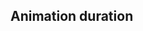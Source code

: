 ## Animation duration


<!-- <values.animationDuration> -->

<!-- </values.animationDuration> -->

<!-- <variants.animationDuration> -->

<!-- </variants.animationDuration> -->